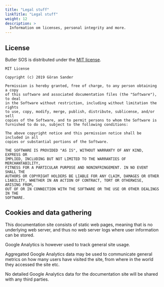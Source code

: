 ```yaml
---
title: "Legal stuff"
linkTitle: "Legal stuff"
weight: 12
description: >
  Information om licenses, personal integrity and more.
---
```


## License

Butler SOS is distributed under the [MIT license](https://en.wikipedia.org/wiki/MIT_License).

```
MIT License

Copyright (c) 2019 Göran Sander

Permission is hereby granted, free of charge, to any person obtaining a copy
of this software and associated documentation files (the "Software"), to deal
in the Software without restriction, including without limitation the rights
to use, copy, modify, merge, publish, distribute, sublicense, and/or sell
copies of the Software, and to permit persons to whom the Software is
furnished to do so, subject to the following conditions:

The above copyright notice and this permission notice shall be included in all
copies or substantial portions of the Software.

THE SOFTWARE IS PROVIDED "AS IS", WITHOUT WARRANTY OF ANY KIND, EXPRESS OR
IMPLIED, INCLUDING BUT NOT LIMITED TO THE WARRANTIES OF MERCHANTABILITY,
FITNESS FOR A PARTICULAR PURPOSE AND NONINFRINGEMENT. IN NO EVENT SHALL THE
AUTHORS OR COPYRIGHT HOLDERS BE LIABLE FOR ANY CLAIM, DAMAGES OR OTHER
LIABILITY, WHETHER IN AN ACTION OF CONTRACT, TORT OR OTHERWISE, ARISING FROM,
OUT OF OR IN CONNECTION WITH THE SOFTWARE OR THE USE OR OTHER DEALINGS IN THE
SOFTWARE.
```

## Cookies and data gathering

This documentation site consists of static web pages, meaning that is no underlying web server, 
and thus no web server logs where user information can be stored.

Google Analytics is however used to track general site usage.

Aggregated Google Analytics data may be used to communicate general metrics on how many users have visited the site, from where in the world they accessed the site etc.  

No detailed Google Analytics data for the documentation site will be shared with any third parties.
